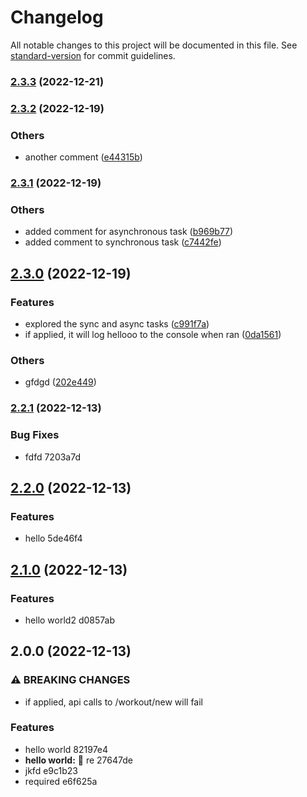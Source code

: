 # Changelog

All notable changes to this project will be documented in this file. See [standard-version](https://github.com/conventional-changelog/standard-version) for commit guidelines.

### [2.3.3](https://github.com/kwaoquaye/sv-cz-for-release-based-depl/compare/v2.3.2...v2.3.3) (2022-12-21)

### [2.3.2](https://github.com/kwaoquaye/sv-cz-for-release-based-depl/compare/v2.3.1...v2.3.2) (2022-12-19)


### Others

* another comment ([e44315b](https://github.com/kwaoquaye/sv-cz-for-release-based-depl/commit/e44315b69584fa07681ceee3ef0f17e460b6d87b))

### [2.3.1](https://github.com/kwaoquaye/sv-cz-for-release-based-depl/compare/v2.3.0...v2.3.1) (2022-12-19)


### Others

* added comment for asynchronous task ([b969b77](https://github.com/kwaoquaye/sv-cz-for-release-based-depl/commit/b969b77e8d98d97037ed18edf59d5cbc7ce2d8da))
* added comment to synchronous task ([c7442fe](https://github.com/kwaoquaye/sv-cz-for-release-based-depl/commit/c7442fe55a35c889b2d88c43426f86d1e630ee23))

## [2.3.0](https://github.com/kwaoquaye/sv-cz-for-release-based-depl/compare/v2.2.1...v2.3.0) (2022-12-19)


### Features

* explored the sync and async tasks ([c991f7a](https://github.com/kwaoquaye/sv-cz-for-release-based-depl/commit/c991f7aa3151748dcb035d40b014d10a96eeee1b))
* if applied, it will log hellooo to the console when ran ([0da1561](https://github.com/kwaoquaye/sv-cz-for-release-based-depl/commit/0da1561095ed0c82998f4420e00642ed7a77c296))


### Others

* gfdgd ([202e449](https://github.com/kwaoquaye/sv-cz-for-release-based-depl/commit/202e4490d36ab6a6981aff45910e0caaafee9075))

### [2.2.1](///compare/v2.2.0...v2.2.1) (2022-12-13)


### Bug Fixes

* fdfd 7203a7d

## [2.2.0](///compare/v2.1.0...v2.2.0) (2022-12-13)


### Features

* hello 5de46f4

## [2.1.0](///compare/v2.0.0...v2.1.0) (2022-12-13)


### Features

* hello world2 d0857ab

## 2.0.0 (2022-12-13)


### ⚠ BREAKING CHANGES

* if applied, api calls to /workout/new will fail

### Features

* hello world 82197e4
* **hello world:** :art: re 27647de
* jkfd e9c1b23
* required e6f625a
